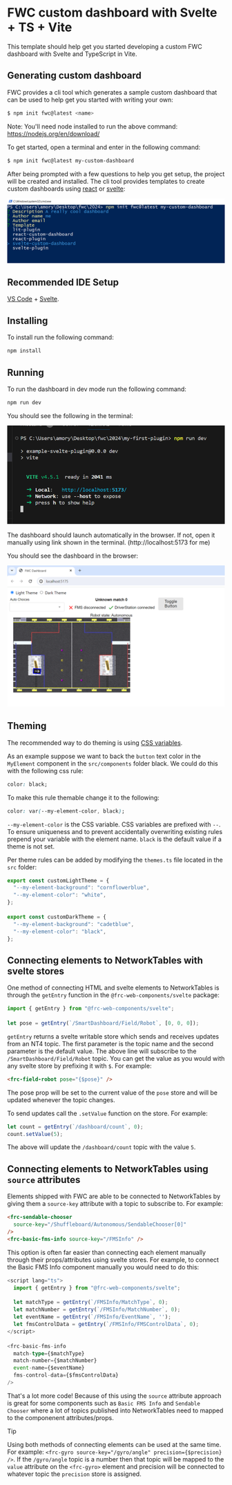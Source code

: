 # FWC custom dashboard with Svelte + TS + Vite

This template should help get you started developing a custom FWC dashboard with Svelte and TypeScript in Vite.

## Generating custom dashboard

FWC provides a cli tool which generates a sample custom dashboard that can be used to help get you started with writing your own:

```bash
$ npm init fwc@latest <name>
```

Note: You'll need <span class="title-ref">node</span> installed to run
the above command: <https://nodejs.org/en/download/>

To get started, open a terminal and enter in the following command:

```bash
$ npm init fwc@latest my-custom-dashboard
```

After being prompted with a few questions to help you get setup, the project will be created and installed. The cli tool provides templates to create custom dashboards using [react](https://react.dev/) or [svelte](https://svelte.dev/):

![image](./docs/creating-plugin.png)

## Recommended IDE Setup

[VS Code](https://code.visualstudio.com/) + [Svelte](https://marketplace.visualstudio.com/items?itemName=svelte.svelte-vscode).

## Installing

To install run the following command:

```bash
npm install
```

## Running

To run the dashboard in dev mode run the following command:

```bash
npm run dev
```

You should see the following in the terminal:

![image](./docs/running-in-dev.png)

The dashboard should launch automatically in the browser. If not, open it manually using link shown in the terminal. (http://localhost:5173 for me)

You should see the dashboard in the browser:

![image](./docs/custom-dashboard.png)

## Theming

The recommended way to do theming is using [CSS variables](https://developer.mozilla.org/en-US/docs/Web/CSS/Using_CSS_custom_properties).

As an example suppose we want to back the `button` text color in the `MyElement` component in the `src/components` folder black. We could do this with the following css rule:

```css
color: black;
```

To make this rule themable change it to the following:

```css
color: var(--my-element-color, black);
```

`--my-element-color` is the CSS variable. CSS variables are prefixed with `--`. To ensure uniqueness and to prevent accidentally overwriting existing rules prepend your variable with the element name. `black` is the default value if a theme is not set.

Per theme rules can be added by modifying the `themes.ts` file located in the `src` folder:

```typescript
export const customLightTheme = {
  "--my-element-background": "cornflowerblue",
  "--my-element-color": "white",
};

export const customDarkTheme = {
  "--my-element-background": "cadetblue",
  "--my-element-color": "black",
};
```

## Connecting elements to NetworkTables with svelte stores

One method of connecting HTML and svelte elements to NetworkTables is through the `getEntry` function in the `@frc-web-components/svelte` package:

```typescript
import { getEntry } from "@frc-web-components/svelte";

let pose = getEntry(`/SmartDashboard/Field/Robot`, [0, 0, 0]);
```

`getEntry` returns a svelte writable store which sends and receives updates from an NT4 topic. The first parameter is the topic name and the second parameter is the default value. The above line will subscribe to the `/SmartDashboard/Field/Robot` topic. You can get the value as you would with any svelte store by prefixing it with `$`. For example:

```html
<frc-field-robot pose="{$pose}" />
```

The pose prop will be set to the current value of the `pose` store and will be updated whenever the topic changes.

To send updates call the `.setValue` function on the store. For example:

```typescript
let count = getEntry(`/dashboard/count`, 0);
count.setValue(5);
```

The above will update the `/dashboard/count` topic with the value `5`.

## Connecting elements to NetworkTables using `source` attributes

Elements shipped with FWC are able to be connected to NetworkTables by giving them a `source-key` attribute with a topic to subscribe to. For example:

```html
<frc-sendable-chooser
  source-key="/Shuffleboard/Autonomous/SendableChooser[0]"
/>
<frc-basic-fms-info source-key="/FMSInfo" />
```

This option is often far easier than connecting each element manually through their props/attributes using svelte stores. For example, to connect the Basic FMS Info component manually you would need to do this:

```typescript
<script lang="ts">
  import { getEntry } from "@frc-web-components/svelte";

  let matchType = getEntry(`/FMSInfo/MatchType`, 0);
  let matchNumber = getEntry(`/FMSInfo/MatchNumber`, 0);
  let eventName = getEntry(`/FMSInfo/EventName`, '');
  let fmsControlData = getEntry(`/FMSInfo/FMSControlData`, 0);
</script>

<frc-basic-fms-info
  match-type={$matchType}
  match-number={$matchNumber}
  event-name={$eventName}
  fms-control-data={$fmsControlData}
/>
```

That's a lot more code! Because of this using the `source` attribute approach is great for some components such as `Basic FMS Info` and `Sendable Chooser` where a lot of topics published into NetworkTables need to mapped to the componenent attributes/props.

> [!TIP]
> Using both methods of connecting elements can be used at the same time. For example: `<frc-gyro source-key="/gyro/angle" precision={$precision} />`. If the `/gyro/angle` topic is a number then that topic will be mapped to the `value` attribute on the `<frc-gyro>` element and precision will be connected to whatever topic the `precision` store is assigned.